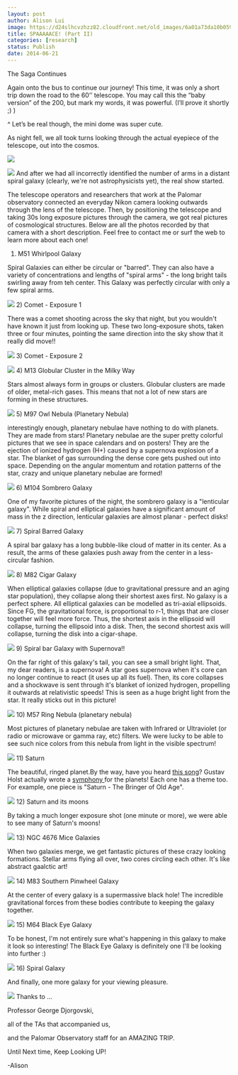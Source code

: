 ```yaml
---
layout: post
author: Alison Lui
image: https://d24slhcvzhzz82.cloudfront.net/old_images/6a01a73da10b05970d01a73dd7ea26970d-pi.jpg
title: SPAAAAACE! (Part II) 
categories: [research]
status: Publish
date: 2014-06-21
---
```



The Saga Continues

Again onto the bus to continue our journey! This time, it was only a short trip down the road to the 60’’ telescope. You may call this the “baby version” of the 200, but mark my words, it was powerful. (I’ll prove it shortly ;) )

^ Let’s be real though, the mini dome was super cute.

As night fell, we all took turns looking through the actual eyepiece of the telescope, out into the cosmos.


![](https://d24slhcvzhzz82.cloudfront.net/old_images/6a01a73da10b05970d01a3fd1d2e28970b-pi.jpg)


![](https://d24slhcvzhzz82.cloudfront.net/old_images/6a01a73da10b05970d01a511ccb31c970c-pi.jpg)
And after we had all incorrectly identified the number of arms in a distant spiral galaxy (clearly, we're not astrophysicists yet), the real show started.

The telescope operators and researchers that work at the Palomar observatory connected an everyday Nikon camera looking outwards through the lens of the telescope. Then, by positioning the telescope and taking 30s long exposure pictures through the camera, we got real pictures of cosmological structures. Below are all the photos recorded by that camera with a short description. Feel free to contact me or surf the web to learn more about each one!

1) M51 Whirlpool Galaxy

Spiral Galaxies can either be circular or "barred". They can also have a variety of concentrations and lengths of "spiral arms" - the long bright tails swirling away from teh center. This Galaxy was perfectly circular with only a few spiral arms.


![](https://d24slhcvzhzz82.cloudfront.net/old_images/caltech_as_it_happens/6a0105349b8251970b01a3fd1d2c8b970b.jpg)
2) Comet - Exposure 1

There was a comet shooting across the sky that night, but you wouldn't have known it just from looking up. These two long-exposure shots, taken three or four minutes, pointing the same direction into the sky show that it really did move!!

![](https://d24slhcvzhzz82.cloudfront.net/old_images/caltech_as_it_happens/6a0105349b8251970b01a73dd7e9a4970d.jpg)
3) Comet - Exposure 2

![](https://d24slhcvzhzz82.cloudfront.net/old_images/caltech_as_it_happens/6a0105349b8251970b01a73dd7e9ad970d.jpg)
4) M13 Globular Cluster in the Milky Way

Stars almost always form in groups or clusters. Globular clusters are made of older, metal-rich gases. This means that not a lot of new stars are forming in these structures.


![](https://d24slhcvzhzz82.cloudfront.net/old_images/caltech_as_it_happens/6a0105349b8251970b01a3fd1d2d91970b.jpg)
5) M97 Owl Nebula (Planetary Nebula)

interestingly enough, planetary nebulae have nothing to do with planets. They are made from stars! Planetary nebulae are the super pretty colorful pictures that we see in space calendars and on posters! They are the ejection of ionized hydrogen (H+) caused by a supernova explosion of a star. The blanket of gas surrounding the dense core gets pushed out into space. Depending on the angular momentum and rotation patterns of the star, crazy and unique planetary nebulae are formed!

![](https://d24slhcvzhzz82.cloudfront.net/old_images/caltech_as_it_happens/6a0105349b8251970b01a511ccb26e970c.jpg)
6) M104 Sombrero Galaxy

One of my favorite pictures of the night, the sombrero galaxy is a "lenticular galaxy". While spiral and elliptical galaxies have a significant amount of mass in the z direction, lenticular galaxies are almost planar - perfect disks!

![](https://d24slhcvzhzz82.cloudfront.net/old_images/caltech_as_it_happens/6a0105349b8251970b01a73dd7e9ca970d.jpg)
7) Spiral Barred Galaxy

A spiral bar galaxy has a long bubble-like cloud of matter in its center. As a result, the arms of these galaxies push away from the center in a less-circular fashion.


![](https://d24slhcvzhzz82.cloudfront.net/old_images/caltech_as_it_happens/6a0105349b8251970b01a3fd1d2de7970b.jpg)
8) M82 Cigar Galaxy

When elliptical galaxies collapse (due to gravitational pressure and an aging star population), they collapse along their shortest axes first. No galaxy is a perfect sphere. All elliptical galaxies can be modelled as tri-axial ellipsoids. Since FG, the gravitational force, is proportional to r-1, things that are closer together will feel more force. Thus, the shortest axis in the ellipsoid will collapse, turning the ellipsoid into a disk. Then, the second shortest axis will collapse, turning the disk into a cigar-shape.


![](https://d24slhcvzhzz82.cloudfront.net/old_images/caltech_as_it_happens/6a0105349b8251970b01a3fd1d2ddd970b.jpg)
9) Spiral bar Galaxy with Supernova!!

On the far right of this galaxy's tail, you can see a small bright light. That, my dear readers, is a supernova! A star goes supernova when it's core can no longer continue to react (it uses up all its fuel). Then, its core collapses and a shockwave is sent through it's blanket of ionized hydrogen, propelling it outwards at relativistic speeds! This is seen as a huge bright light from the star. It really sticks out in this picture!

![](https://d24slhcvzhzz82.cloudfront.net/old_images/caltech_as_it_happens/6a0105349b8251970b01a3fd1d2dd2970b.jpg)
10) M57 Ring Nebula (planetary nebula)

Most pictures of planetary nebulae are taken with Infrared or Ultraviolet (or radio or microwave or gamma ray, etc) filters. We were lucky to be able to see such nice colors from this nebula from light in the visible spectrum!

![](https://d24slhcvzhzz82.cloudfront.net/old_images/caltech_as_it_happens/6a0105349b8251970b01a511ccb2a9970c.jpg)
11) Saturn

The beautiful, ringed planet.By the way, have you heard [this song](https://www.youtube.com/watch?v=nHX6VXQUJM4)? Gustav Holst actually wrote a [symphony ](https://www.youtube.com/watch?v=Jmk5frp6-3Q&amp;list=PLE6996668EC37137C)for the planets! Each one has a theme too. For example, one piece is "Saturn - The Bringer of Old Age".


![](https://d24slhcvzhzz82.cloudfront.net/old_images/caltech_as_it_happens/6a0105349b8251970b01a511ccb2a2970c.jpg)
12) Saturn and its moons

By taking a much longer exposure shot (one minute or more), we were able to see many of Saturn's moons!

![](https://d24slhcvzhzz82.cloudfront.net/old_images/caltech_as_it_happens/6a0105349b8251970b01a511ccb293970c.jpg)
13) NGC 4676 Mice Galaxies

When two galaxies merge, we get fantastic pictures of these crazy looking formations. Stellar arms flying all over, two cores circling each other. It's like abstract gaalctic art!

![](https://d24slhcvzhzz82.cloudfront.net/old_images/caltech_as_it_happens/6a0105349b8251970b01a3fd1d2dbd970b.jpg)
14) M83 Southern Pinwheel Galaxy

At the center of every galaxy is a supermassive black hole! The incredible gravitational forces from these bodies contribute to keeping the galaxy together.


![](https://d24slhcvzhzz82.cloudfront.net/old_images/caltech_as_it_happens/6a0105349b8251970b01a511ccb287970c.jpg)
15) M64 Black Eye Galaxy

To be honest, I'm not entirely sure what's happening in this galaxy to make it look so interesting! The Black Eye Galaxy is definitely one I'll be looking into further :)

![](https://d24slhcvzhzz82.cloudfront.net/old_images/caltech_as_it_happens/6a0105349b8251970b01a3fd1d2db1970b.jpg)
16) Spiral Galaxy

And finally, one more galaxy for your viewing pleasure.


![](https://d24slhcvzhzz82.cloudfront.net/old_images/caltech_as_it_happens/6a0105349b8251970b01a511ccb27f970c.jpg)
Thanks to …

Professor George Djorgovski,

all of the TAs that accompanied us,

and the Palomar Observatory staff for an AMAZING TRIP.

Until Next time, Keep Looking UP!

-Alison

